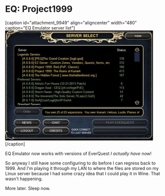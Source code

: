 # EQ: Project1999

[caption id="attachment\_9949" align="aligncenter" width="480" caption="EQ Emulator server list"][![](../uploads/2012/01/eqgame-2012-01-05-01-52-01-40-480x357.jpg "EQ Emulator server list")](../uploads/2012/01/eqgame-2012-01-05-01-52-01-40.jpg)[/caption]

EQ Emulator now works with versions of EverQuest *I actually have* now!

So anyway I still have some configuring to do before I can regress back to 1999. And I'm playing it through my LAN to where the files are stored on my Linux server because I had some crazy idea that I could play it in Wine. That wasn't happening.

More later. Sleep now.

